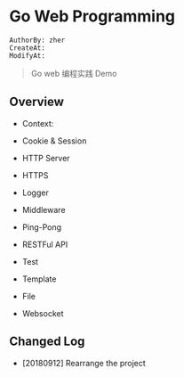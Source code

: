 Go Web Programming
==================
```
AuthorBy: zher
CreateAt:
ModifyAt:
```

> Go web 编程实践 Demo

## Overview

- Context:

- Cookie & Session

- HTTP Server

- HTTPS

- Logger

- Middleware

- Ping-Pong

- RESTFul API

- Test

- Template

- File

- Websocket

## Changed Log

- [20180912] Rearrange the project